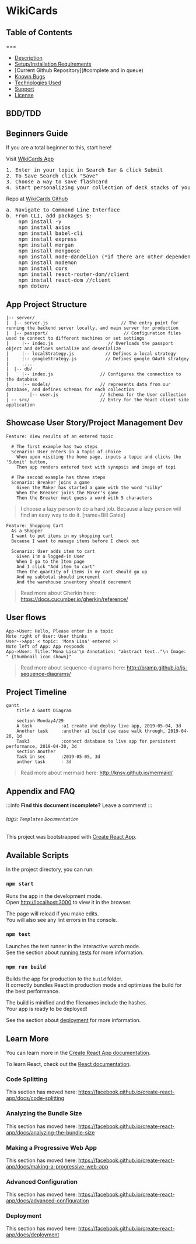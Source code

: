 WikiCards
===

## Table of Contents
===
* [Description](#description)
* [Setup/Installation Requirements](#setup-installation-requirements)
* [Current Github Repository](#complete and in queue)
* [Known Bugs](#known-bugs)
* [Technologies Used](#technologies-used)
* [Support](#support)
* [License](#license)
## BDD/TDD

## Beginners Guide

If you are a total beginner to this, start here!

Visit [WikiCards App](https://wikicards.herokuapp.com/)
<pre>
1. Enter in your topic in Search Bar & click Submit
2. To Save Search click "Save"
3. Choose a way to save flashcard
4. Start personalizing your collection of deck stacks of your very own flashcards!
</pre>
Repo at [WikiCards Github](https://github.com/QuietEvolver/wikicards) 
<pre>
a. Navigate to Command Line Interface
b. From CLI, add packages $:
    npm install -y
    npm install axios
    npm install babel-cli
    npm install express
    npm install morgan
    npm install mongoose
    npm install node-dandelion (*if there are other dependencies such as es-lint,typescript(react.app), they will have to be personally installed)
    npm install nodemon
    npm install cors
    npm install react-router-dom//client
    npm install react-dom //client
    npm dotenv
</pre>    

## App Project Structure
```
|-- server/
|  |-- server.js                            // The entry point for running the backend server locally, and main server for production
|  |-- passport/                             // Configuration files used to connect to different machines or set settings
|     |-- index.js                     // Overloads the passport object and defines serialize and deserialize
|     |-- localStrategy.js            // Defines a local strategy
|     |-- googleStrategy.js           // Defines google OAuth stratgey
|     ....
|  |-- db/                             
|     |-- index.js                  // Configures the connection to the database
|     |-- models/                   // represents data from our database, and defines schemas for each collection
|        |-- user.js                // Schema for the User collection
| -- src/                           // Entry for the React client side application
```

Showcase User Story/Project Management Dev
---

```gherkin=
Feature: View results of an entered topic 

  # The first example has two steps
  Scenario: User enters in a topic of choice
    When upon visiting the home page, inputs a topic and clicks the 'Submit' button,
    Then app renders entered text with synopsis and image of topi

  # The second example has three steps
  Scenario: Breaker joins a game
    Given the Maker has started a game with the word "silky"
    When the Breaker joins the Maker's game
    Then the Breaker must guess a word with 5 characters
```
> I choose a lazy person to do a hard job. Because a lazy person will find an easy way to do it. [name=Bill Gates]


```gherkin=
Feature: Shopping Cart
  As a Shopper
  I want to put items in my shopping cart
  Because I want to manage items before I check out

  Scenario: User adds item to cart
    Given I'm a logged-in User
    When I go to the Item page
    And I click "Add item to cart"
    Then the quantity of items in my cart should go up
    And my subtotal should increment
    And the warehouse inventory should decrement
```

> Read more about Gherkin here: https://docs.cucumber.io/gherkin/reference/

User flows
---
```sequence
App->User: Hello, Please enter in a topic
Note right of User: User thinks
User-->App: < topic: 'Mona Lisa' entered >!
Note left of App: App responds
App->User: Title:'Mona Lisa'\n Annotation: "abstract text.."\n Image: " {thumbnail icon shown}"
```

> Read more about sequence-diagrams here: http://bramp.github.io/js-sequence-diagrams/

Project Timeline
---
```mermaid
gantt
    title A Gantt Diagram

    section Monday4/29
    A task           :a1 create and deploy live app, 2019-05-04, 3d
    Another task     :another a1 build use case walk through, 2019-04-28, 1d
    Task3            :connect database to live app for persistent performance, 2019-04-30, 3d
    section Another
    Task in sec      :2019-05-05, 3d
    anther task      : 3d
```

> Read more about mermaid here: http://knsv.github.io/mermaid/
>

## Appendix and FAQ

:::info
**Find this document incomplete?** Leave a comment!
:::

###### tags: `Templates` `Documentation`

This project was bootstrapped with [Create React App](https://github.com/facebook/create-react-app).

## Available Scripts

In the project directory, you can run:

### `npm start`

Runs the app in the development mode.<br>
Open [http://localhost:3000](http://localhost:3000) to view it in the browser.

The page will reload if you make edits.<br>
You will also see any lint errors in the console.

### `npm test`

Launches the test runner in the interactive watch mode.<br>
See the section about [running tests](https://facebook.github.io/create-react-app/docs/running-tests) for more information.

### `npm run build`

Builds the app for production to the `build` folder.<br>
It correctly bundles React in production mode and optimizes the build for the best performance.

The build is minified and the filenames include the hashes.<br>
Your app is ready to be deployed!

See the section about [deployment](https://facebook.github.io/create-react-app/docs/deployment) for more information.

## Learn More

You can learn more in the [Create React App documentation](https://facebook.github.io/create-react-app/docs/getting-started).

To learn React, check out the [React documentation](https://reactjs.org/).

### Code Splitting

This section has moved here: https://facebook.github.io/create-react-app/docs/code-splitting

### Analyzing the Bundle Size

This section has moved here: https://facebook.github.io/create-react-app/docs/analyzing-the-bundle-size

### Making a Progressive Web App

This section has moved here: https://facebook.github.io/create-react-app/docs/making-a-progressive-web-app

### Advanced Configuration

This section has moved here: https://facebook.github.io/create-react-app/docs/advanced-configuration

### Deployment

This section has moved here: https://facebook.github.io/create-react-app/docs/deployment
